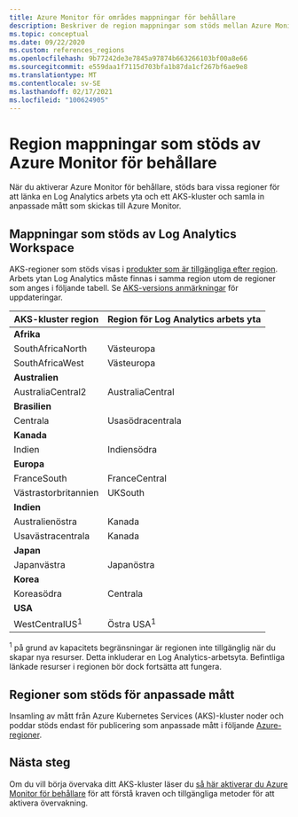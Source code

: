 ```yaml
---
title: Azure Monitor för områdes mappningar för behållare
description: Beskriver de region mappningar som stöds mellan Azure Monitor för behållare, Log Analytics arbets yta och anpassade mått.
ms.topic: conceptual
ms.date: 09/22/2020
ms.custom: references_regions
ms.openlocfilehash: 9b77242de3e7845a97874b663266103bf00a8e66
ms.sourcegitcommit: e559daa1f7115d703bfa1b87da1cf267bf6ae9e8
ms.translationtype: MT
ms.contentlocale: sv-SE
ms.lasthandoff: 02/17/2021
ms.locfileid: "100624905"
---
```

# <a name="region-mappings-supported-by-azure-monitor-for-containers"></a>Region mappningar som stöds av Azure Monitor för behållare

 När du aktiverar Azure Monitor för behållare, stöds bara vissa regioner för att länka en Log Analytics arbets yta och ett AKS-kluster och samla in anpassade mått som skickas till Azure Monitor.

## <a name="log-analytics-workspace-supported-mappings"></a>Mappningar som stöds av Log Analytics Workspace

AKS-regioner som stöds visas i [produkter som är tillgängliga efter region](https://azure.microsoft.com/global-infrastructure/services/?products=kubernetes-service). Arbets ytan Log Analytics måste finnas i samma region utom de regioner som anges i följande tabell. Se [AKS-versions anmärkningar](https://github.com/Azure/AKS/releases) för uppdateringar.


|**AKS-kluster region** | **Region för Log Analytics arbets yta** |
|-----------------------|------------------------------------|
|**Afrika** | |
|SouthAfricaNorth |Västeuropa |
|SouthAfricaWest |Västeuropa |
|**Australien** | |
|AustraliaCentral2 |AustraliaCentral |
|**Brasilien** | |
|Centrala | Usasödracentrala |
|**Kanada** ||
|Indien |Indiensödra |
|**Europa** | |
|FranceSouth |FranceCentral |
|Västrastorbritannien |UKSouth |
|**Indien** | |
|Australienöstra |Kanada |
|Usavästracentrala |Kanada |
|**Japan** | |
|Japanvästra |Japanöstra |
|**Korea** | |
|Koreasödra |Centrala |
|**USA** | |
|WestCentralUS<sup>1</sup>|Östra USA<sup>1</sup>|


<sup>1</sup> på grund av kapacitets begränsningar är regionen inte tillgänglig när du skapar nya resurser. Detta inkluderar en Log Analytics-arbetsyta. Befintliga länkade resurser i regionen bör dock fortsätta att fungera.

## <a name="custom-metrics-supported-regions"></a>Regioner som stöds för anpassade mått

Insamling av mått från Azure Kubernetes Services (AKS)-kluster noder och poddar stöds endast för publicering som anpassade mått i följande [Azure-regioner](../essentials/metrics-custom-overview.md#supported-regions).

## <a name="next-steps"></a>Nästa steg

Om du vill börja övervaka ditt AKS-kluster läser du [så här aktiverar du Azure Monitor för behållare](container-insights-onboard.md) för att förstå kraven och tillgängliga metoder för att aktivera övervakning.  
